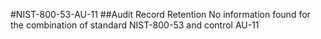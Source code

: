 #NIST-800-53-AU-11
##Audit Record Retention
No information found for the combination of standard NIST-800-53 and control AU-11
